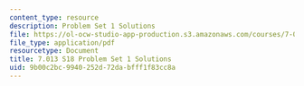 ```yaml
---
content_type: resource
description: Problem Set 1 Solutions
file: https://ol-ocw-studio-app-production.s3.amazonaws.com/courses/7-013-introductory-biology-spring-2018/9b00c2bc9940252d72dabfff1f83cc8a_MIT7_013s18Pset1S.pdf
file_type: application/pdf
resourcetype: Document
title: 7.013 S18 Problem Set 1 Solutions
uid: 9b00c2bc-9940-252d-72da-bfff1f83cc8a
---
```

